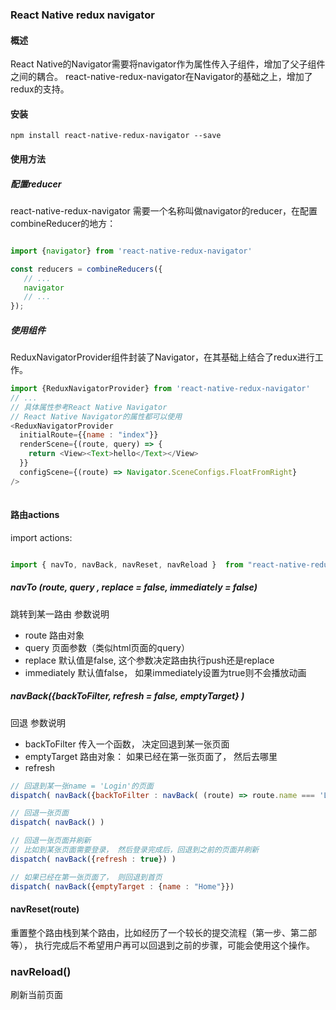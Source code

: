 ### React Native redux navigator

#### 概述
React Native的Navigator需要将navigator作为属性传入子组件，增加了父子组件之间的耦合。 react-native-redux-navigator在Navigator的基础之上，增加了redux的支持。



#### 安装
``` shell
npm install react-native-redux-navigator --save
```


#### 使用方法

##### 配置reducer

react-native-redux-navigator 需要一个名称叫做navigator的reducer，在配置combineReducer的地方：
``` javascript

import {navigator} from 'react-native-redux-navigator'

const reducers = combineReducers({
   // ...
   navigator
   // ...
});

```

##### 使用组件
ReduxNavigatorProvider组件封装了Navigator，在其基础上结合了redux进行工作。 
``` javascript
import {ReduxNavigatorProvider} from 'react-native-redux-navigator'
// ...
// 具体属性参考React Native Navigator
// React Native Navigator的属性都可以使用
<ReduxNavigatorProvider
  initialRoute={{name : "index"}}
  renderScene={(route, query) => {
    return <View><Text>hello</Text></View>
  }}
  configScene={(route) => Navigator.SceneConfigs.FloatFromRight}
/>
      

```

#### 路由actions

import actions:
``` javascript

import { navTo, navBack, navReset, navReload }  from "react-native-redux-navigator"
```

##### navTo (route, query , replace = false, immediately = false)
跳转到某一路由
参数说明
- route 路由对象
- query 页面参数（类似html页面的query）
- replace 默认值是false, 这个参数决定路由执行push还是replace
- immediately 默认值false， 如果immediately设置为true则不会播放动画

##### navBack({backToFilter, refresh = false, emptyTarget} )
回退
参数说明
- backToFilter 传入一个函数， 决定回退到某一张页面
- emptyTarget 路由对象： 如果已经在第一张页面了， 然后去哪里
- refresh

``` javascript
// 回退到某一张name = 'Login'的页面
dispatch( navBack({backToFilter : navBack( (route) => route.name === 'Login' )}) )

// 回退一张页面
dispatch( navBack() )

// 回退一张页面并刷新
// 比如到某张页面需要登录， 然后登录完成后，回退到之前的页面并刷新
dispatch( navBack({refresh : true}) )

// 如果已经在第一张页面了， 则回退到首页
dispatch( navBack({emptyTarget : {name : "Home"}})


```

#### navReset(route)
重置整个路由栈到某个路由，比如经历了一个较长的提交流程（第一步、第二部等）， 执行完成后不希望用户再可以回退到之前的步骤，可能会使用这个操作。

### navReload()
刷新当前页面




